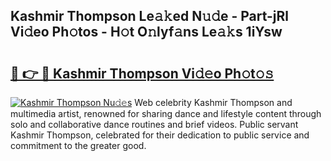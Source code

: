 ## Kashmir Thompson Le𝚊𝚔ed N𝚞𝚍e - Part-jRl Vi𝚍eo Ph𝚘tos - H𝚘t O𝚗lyf𝚊ns Le𝚊𝚔s 1iYsw

# <h2><a href="http://hf5b7nz.feru.top/?c=Kashmir+Thompson">🔗 👉 🔴 Kashmir Thompson Vi𝚍𝚎o Ph𝚘t𝚘𝚜</a></h2>

[![Kashmir Thompson Nu𝚍𝚎s](https://i.imgur.com/0TWrTi3.gif)](http://hf5b7nz.feru.top/?c=Kashmir+Thompson)
Web celebrity Kashmir Thompson and multimedia artist, renowned for sharing dance and lifestyle content through solo and collaborative dance routines and brief videos. Public servant Kashmir Thompson, celebrated for their dedication to public service and commitment to the greater good. 
